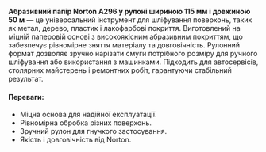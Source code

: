 **Абразивний папір Norton A296 у рулоні шириною 115 мм і довжиною 50 м** — це універсальний інструмент для шліфування поверхонь, таких як метал, дерево, пластик і лакофарбові покриття. Виготовлений на міцній паперовій основі з високоякісним абразивним покриттям, що забезпечує рівномірне зняття матеріалу та довговічність. Рулонний формат дозволяє зручно нарізати смуги потрібного розміру для ручного шліфування або використання з машинками. Підходить для автосервісів, столярних майстерень і ремонтних робіт, гарантуючи стабільний результат.

#### Переваги:

- Міцна основа для надійної експлуатації.
- Рівномірна обробка різних поверхонь.
- Зручний рулон для гнучкого застосування.
- Якість і довговічність від Norton.
